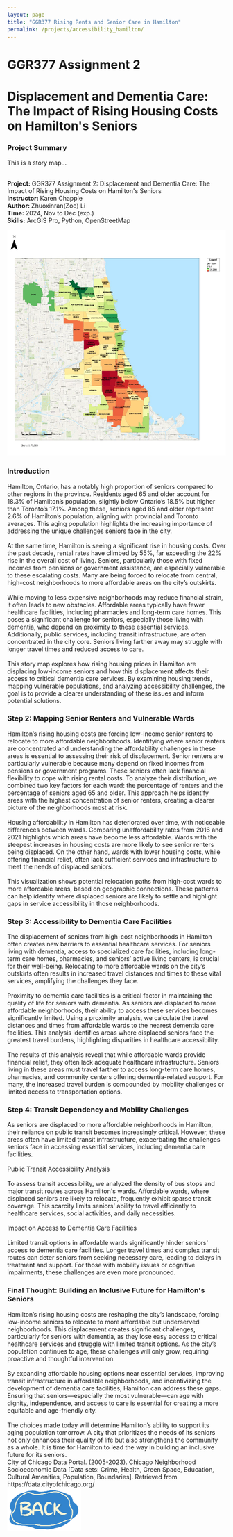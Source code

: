 ```yaml
---
layout: page
title: "GGR377 Rising Rents and Senior Care in Hamilton"
permalink: /projects/accessibility_hamilton/
---
```


<!-- Wrap the entire content in a project-container div -->
<div class="project-container">

  <h1 class="project-title">GGR377 Assignment 2</h1>
  <h1 class="project-title">Displacement and Dementia Care: The Impact of Rising Housing Costs on Hamilton's Seniors</h1>
  <h3 class="map-subtitle">Project Summary</h3>
  <t class="description">This is a story map... <br></t>

  <t class="description"><br><strong>Project: </strong>GGR377 Assignment 2: Displacement and Dementia Care: The Impact of Rising Housing Costs on Hamilton's Seniors</t>
  <t class="description"><br><strong>Instructor: </strong>Karen Chapple</t>
  <t class="description"><br><strong>Author: </strong>Zhuoxinran(Zoe) Li</t>
  <t class="description"><br><strong>Time: </strong>2024, Nov to Dec (exp.)</t>
  <t><br><strong>Skills:</strong> ArcGIS Pro, Python, OpenStreetMap<br></t>

  <!-- Embed ArcGIS Dashboard -->
  <div class="map-section">
      <img 
          class="map-image" 
          src="/assets/images/Chicago_livability.jpg" 
          alt="Chicago Livability"
      >
  </div>
  <!-- Dashboard Description -->
  <h3 class="map-subtitle">Introduction</h3>
  <div class="description">
      <d>Hamilton, Ontario, has a notably high proportion of seniors compared to other regions in the province. Residents aged 65 and older account for 18.3% of Hamilton’s population, slightly below Ontario’s 18.5% but higher than Toronto’s 17.1%. Among these, seniors aged 85 and older represent 2.6% of Hamilton’s population, aligning with provincial and Toronto averages. This aging population highlights the increasing importance of addressing the unique challenges seniors face in the city.<br><br>
      At the same time, Hamilton is seeing a significant rise in housing costs. Over the past decade, rental rates have climbed by 55%, far exceeding the 22% rise in the overall cost of living. Seniors, particularly those with fixed incomes from pensions or government assistance, are especially vulnerable to these escalating costs. Many are being forced to relocate from central, high-cost neighborhoods to more affordable areas on the city’s outskirts.<br><br>
      While moving to less expensive neighborhoods may reduce financial strain, it often leads to new obstacles. Affordable areas typically have fewer healthcare facilities, including pharmacies and long-term care homes. This poses a significant challenge for seniors, especially those living with dementia, who depend on proximity to these essential services. Additionally, public services, including transit infrastructure, are often concentrated in the city core. Seniors living farther away may struggle with longer travel times and reduced access to care.<br><br>
      This story map explores how rising housing prices in Hamilton are displacing low-income seniors and how this displacement affects their access to critical dementia care services. By examining housing trends, mapping vulnerable populations, and analyzing accessibility challenges, the goal is to provide a clearer understanding of these issues and inform potential solutions.

</d>
  </div>
  <h3 class="map-subtitle">Step 2: Mapping Senior Renters and Vulnerable Wards</h3>
  <div class="description">
      <d>
      Hamilton’s rising housing costs are forcing low-income senior renters to relocate to more affordable neighborhoods. Identifying where senior renters are concentrated and understanding the affordability challenges in these areas is essential to assessing their risk of displacement. Senior renters are particularly vulnerable because many depend on fixed incomes from pensions or government programs. These seniors often lack financial flexibility to cope with rising rental costs. To analyze their distribution, we combined two key factors for each ward: the percentage of renters and the percentage of seniors aged 65 and older. This approach helps identify areas with the highest concentration of senior renters, creating a clearer picture of the neighborhoods most at risk.<br><br>
      Housing affordability in Hamilton has deteriorated over time, with noticeable differences between wards. Comparing unaffordability rates from 2016 and 2021 highlights which areas have become less affordable. Wards with the steepest increases in housing costs are more likely to see senior renters being displaced. On the other hand, wards with lower housing costs, while offering financial relief, often lack sufficient services and infrastructure to meet the needs of displaced seniors. <br><br>
      This visualization shows potential relocation paths from high-cost wards to more affordable areas, based on geographic connections. These patterns can help identify where displaced seniors are likely to settle and highlight gaps in service accessibility in those neighborhoods.

</d>
  </div>

  <h3 class="map-subtitle">Step 3: Accessibility to Dementia Care Facilities</h3>
  <div class="description">
      <d>
      The displacement of seniors from high-cost neighborhoods in Hamilton often creates new barriers to essential healthcare services. For seniors living with dementia, access to specialized care facilities, including long-term care homes, pharmacies, and seniors’ active living centers, is crucial for their well-being. Relocating to more affordable wards on the city’s outskirts often results in increased travel distances and times to these vital services, amplifying the challenges they face.<br><br>
      Proximity to dementia care facilities is a critical factor in maintaining the quality of life for seniors with dementia. As seniors are displaced to more affordable neighborhoods, their ability to access these services becomes significantly limited. Using a proximity analysis, we calculate the travel distances and times from affordable wards to the nearest dementia care facilities. This analysis identifies areas where displaced seniors face the greatest travel burdens, highlighting disparities in healthcare accessibility.<br><br>
      The results of this analysis reveal that while affordable wards provide financial relief, they often lack adequate healthcare infrastructure. Seniors living in these areas must travel farther to access long-term care homes, pharmacies, and community centers offering dementia-related support. For many, the increased travel burden is compounded by mobility challenges or limited access to transportation options.

</d>
  </div>

  <h3 class="map-subtitle">Step 4: Transit Dependency and Mobility Challenges</h3>
  <div class="description">
      <d>
      As seniors are displaced to more affordable neighborhoods in Hamilton, their reliance on public transit becomes increasingly critical. However, these areas often have limited transit infrastructure, exacerbating the challenges seniors face in accessing essential services, including dementia care facilities.<br><br>
      Public Transit Accessibility Analysis<br><br>
      To assess transit accessibility, we analyzed the density of bus stops and major transit routes across Hamilton's wards. Affordable wards, where displaced seniors are likely to relocate, frequently exhibit sparse transit coverage. This scarcity limits seniors' ability to travel efficiently to healthcare services, social activities, and daily necessities.<br><br>
      Impact on Access to Dementia Care Facilities<br><br>
      Limited transit options in affordable wards significantly hinder seniors' access to dementia care facilities. Longer travel times and complex transit routes can deter seniors from seeking necessary care, leading to delays in treatment and support. For those with mobility issues or cognitive impairments, these challenges are even more pronounced.


</d>
  </div>

  <h3 class="map-subtitle">Final Thought: Building an Inclusive Future for Hamilton's Seniors</h3>
  <div class="description">
      <d>
      Hamilton’s rising housing costs are reshaping the city’s landscape, forcing low-income seniors to relocate to more affordable but underserved neighborhoods. This displacement creates significant challenges, particularly for seniors with dementia, as they lose easy access to critical healthcare services and struggle with limited transit options. As the city’s population continues to age, these challenges will only grow, requiring proactive and thoughtful intervention.<br><br>
      By expanding affordable housing options near essential services, improving transit infrastructure in affordable neighborhoods, and incentivizing the development of dementia care facilities, Hamilton can address these gaps. Ensuring that seniors—especially the most vulnerable—can age with dignity, independence, and access to care is essential for creating a more equitable and age-friendly city.<br><br>
      The choices made today will determine Hamilton’s ability to support its aging population tomorrow. A city that prioritizes the needs of its seniors not only enhances their quality of life but also strengthens the community as a whole. It is time for Hamilton to lead the way in building an inclusive future for its seniors.


</d>
  </div>


  <div class="description"><t>City of Chicago Data Portal. (2005-2023). Chicago Neighborhood Socioeconomic Data [Data sets: Crime, Health, Green Space, Education, Cultural Amenities, Population, Boundaries]. Retrieved from https://data.cityofchicago.org/</t>
  </div>
  <!-- Back to Projects Image Link -->
  <div class="back-to-projects">
      <a href="/projects/">
          <img src="/assets/images/back_button.png" alt="Back to Projects">
      </a>
  </div>

</div>
